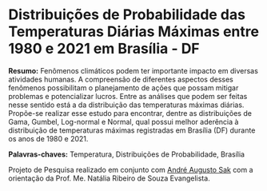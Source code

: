 # Distribuições de Probabilidade das Temperaturas Diárias Máximas entre 1980 e 2021 em Brasília - DF

**Resumo:** Fenômenos climáticos podem ter importante impacto em diversas atividades humanas. A compreensão de diferentes aspectos desses fenômenos possibilitam o planejamento de ações que possam mitigar problemas e potencializar lucros. Entre as análises que podem ser feitas nesse sentido está a da distribuição das temperaturas máximas diárias. Propõe-se realizar esse estudo para encontrar, dentre as distribuições de Gama, Gumbel, Log-normal e Normal, qual possui melhor aderência à distribuição de temperaturas máximas registradas em Brasília (DF) durante os anos de 1980 e 2021.

**Palavras-chaves:** Temperatura, Distribuições de Probabilidade, Brasília

Projeto de Pesquisa realizado em conjunto com [André Augusto Sak](https://github.com/AndreSak) com a orientação da Prof. Me. Natália Ribeiro de Souza Evangelista.

